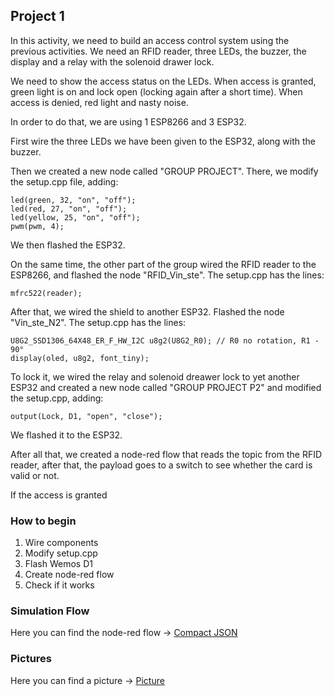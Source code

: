 
## Project 1
In this activity, we need to build an access control system using the previous activities. We need an RFID reader, three LEDs, the buzzer, the display and a relay with the solenoid drawer lock. 

We need to show the access status on the LEDs. When access is granted, green light is on  and lock open (locking again after a short time). When access is denied, red light and nasty noise.

In order to do that, we are using 1 ESP8266 and 3 ESP32.

First wire the three LEDs we have been given to the ESP32, along with the buzzer. 

Then we created a new node called "GROUP PROJECT". There, we modify the setup.cpp
file, adding:

	led(green, 32, "on", "off");
	led(red, 27, "on", "off");
	led(yellow, 25, "on", "off");
	pwm(pwm, 4);

We then flashed the ESP32.

On the same time, the other part of the group wired the RFID reader to the ESP8266, and flashed the node "RFID_Vin_ste". The setup.cpp has the lines:

	mfrc522(reader);

After that, we wired the shield to another ESP32. Flashed the node "Vin_ste_N2". The setup.cpp has the lines:

	U8G2_SSD1306_64X48_ER_F_HW_I2C u8g2(U8G2_R0); // R0 no rotation, R1 - 90°
	display(oled, u8g2, font_tiny);

To lock it, we wired the relay and solenoid dreawer lock to yet another ESP32 and created a new node called "GROUP PROJECT P2" and modified the setup.cpp, adding:

	output(Lock, D1, "open", "close");

We flashed it to the ESP32.

After all that, we created a node-red flow that reads the topic from the RFID reader, after that, the payload goes to a switch to see whether the card is valid or not.

If the access is granted

### How to begin
1. Wire components
2. Modify setup.cpp
3. Flash Wemos D1
4. Create node-red flow
5. Check if it works

### Simulation Flow
Here you can find the node-red flow -> [Compact JSON](/Teamfolder/Group1/exercises/exercise06/)

### Pictures
Here you can find a picture -> [Picture](/Teamfolder/Group1/pictures/exercise06/)

